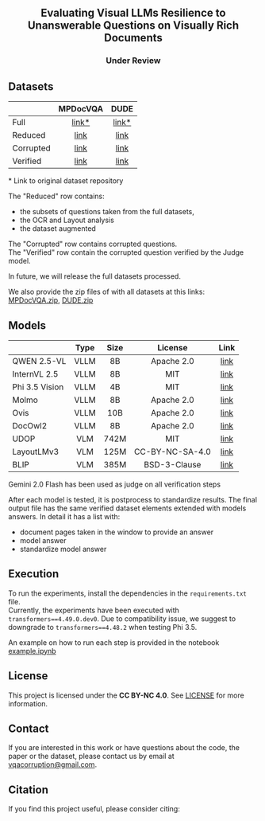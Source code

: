 <div align="center">
  
## Evaluating Visual LLMs Resilience to Unanswerable Questions on Visually Rich Documents

### Under Review
</div>
<!-- A comprehensive evaluation system for testing Visual Large Language Models' (VLLMs) robustness against corrupted questions in document understanding tasks. The framework introduces systematic corruptions at NLP, document element, and layout levels, while providing tools for corruption generation, unanswerability verification, and performance assessment. Validated through experiments on 2 benchmarks with 11 VLLMs/LMs, it offers specialized metrics for measuring No Answer precision, document element impact, and answer correlations. The project specifically addresses challenges in multi-page document processing, including handling of multimodal elements and varied layouts. -->

## Datasets

|                   | MPDocVQA | DUDE |
|-------------------|:--------:|:----:|
| Full              | [link*](https://rrc.cvc.uab.es/?ch=17&com=downloads) | [link*](https://rrc.cvc.uab.es/?ch=23&com=downloads) |
| Reduced           | [link](https://drive.google.com/drive/folders/1-SZzvuMJarRDi4rTz6svkVP8MsWTCejO?usp=drive_link) | [link](https://drive.google.com/drive/folders/1URFqchC37AoGMkl0HQP22oAeqM-lV2ns?usp=drive_link) |
| Corrupted         | [link](https://drive.google.com/drive/folders/1bMjgHAiBJTwDAZu589abNCaMTWKIOXtq?usp=drive_link) | [link](https://drive.google.com/drive/folders/11Yd9l1J-f0FB-E8S5ZTPrSse3Vjie_wl?usp=drive_link) |
| Verified          | [link](https://drive.google.com/drive/folders/1fcwycWWO2D9hRjrididVcSXoy6GyPac6?usp=drive_link) | [link](https://drive.google.com/drive/folders/12ltYWllJAoEIkJlbZegnWrrYSul9K6Oy?usp=drive_link) |

\* Link to original dataset repository

The "Reduced" row contains:
- the subsets of questions taken from the full datasets,
- the OCR and Layout analysis
- the dataset augmented
  
The "Corrupted" row contains corrupted questions.<br />
The "Verified" row contain the corrupted question verified by the Judge model.

In future, we will release the full datasets processed.

We also provide the zip files of with all datasets at this links: [MPDocVQA.zip](https://drive.google.com/file/d/1Qn4zG_nCnx0sebhTBHKHpFH41-OEsex2/view?usp=drive_link), [DUDE.zip](https://drive.google.com/file/d/1JNIB-a1vvXjWDaDedX8JsdioOVAs1_03/view?usp=drive_link)


## Models
|                   | Type | Size | License      | Link |
|-------------------|:----:|:----:|:------------:|:----:|
| QWEN 2.5-VL       | VLLM | 8B   | Apache 2.0   |  [link](https://huggingface.co/Qwen/Qwen2.5-VL-7B-Instruct) |
| InternVL 2.5      | VLLM | 8B   | MIT          |  [link](https://huggingface.co/OpenGVLab/InternVL2_5-8B) |
| Phi 3.5 Vision    | VLLM | 4B   | MIT          |  [link](https://huggingface.co/microsoft/Phi-3.5-vision-instruct) |
| Molmo             | VLLM | 8B   | Apache 2.0   |  [link](https://huggingface.co/allenai/Molmo-7B-D-0924) |
| Ovis              | VLLM | 10B  | Apache 2.0   |  [link](https://huggingface.co/AIDC-AI/Ovis1.6-Gemma2-9B) |
| DocOwl2           | VLLM | 8B   | Apache 2.0   |  [link](https://huggingface.co/mPLUG/DocOwl2) |
| UDOP              | VLM  | 742M | MIT          |  [link](https://huggingface.co/microsoft/udop-large) |
| LayoutLMv3        | VLM  | 125M | CC-BY-NC-SA-4.0      |  [link](https://huggingface.co/rubentito/layoutlmv3-base-mpdocvqa) |
| BLIP              | VLM  | 385M | BSD-3-Clause |  [link](https://huggingface.co/Salesforce/blip-vqa-base) |


Gemini 2.0 Flash has been used as judge on all verification steps

After each model is tested, it is postprocess to standardize results.
The final output file has the same verified dataset elements extended with models answers.
In detail it has a list with:
-  document pages taken in the window to provide an answer
-  model answer
-  standardize model answer

## Execution

To run the experiments, install the dependencies in the `requirements.txt` file.<br />
Currently, the experiments have been executed with `transformers==4.49.0.dev0`. Due to compatibility issue, we suggest to downgrade to `transformers==4.48.2` when testing Phi 3.5.

An example on how to run each step is provided in the notebook [example.ipynb](example.ipynb)

## License
This project is licensed under the **CC BY-NC 4.0**. See [LICENSE](LICENSE) for more information.

## Contact
If you are interested in this work or have questions about the code, the paper or the dataset, please contact us by email at vqacorruption@gmail.com.

## Citation

If you find this project useful, please consider citing:
```bibtex
```
<!--
**vqacorruption/vqacorruption** is a ✨ _special_ ✨ repository because its `README.md` (this file) appears on your GitHub profile.

Here are some ideas to get you started:

- 🔭 I’m currently working on ...
- 🌱 I’m currently learning ...
- 👯 I’m looking to collaborate on ...
- 🤔 I’m looking for help with ...
- 💬 Ask me about ...
- 📫 How to reach me: ...
- 😄 Pronouns: ...
- ⚡ Fun fact: ...
-->
